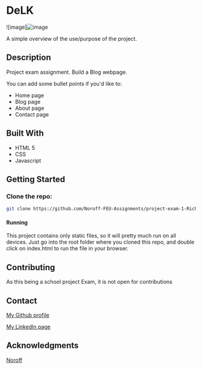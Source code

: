 # DeLK

![image]![image](https://github.com/Noroff-FEU-Assignments/project-exam-1-RichardSkartveit/assets/114581981/9c923fe9-fd1b-4ae8-b2ab-27d2315736d2)

A simple overview of the use/purpose of the project.

## Description

Project exam assignment. Build a Blog webpage.

You can add some bullet points if you'd like to:

- Home page
- Blog page
- About page
- Contact page

## Built With

- HTML 5
- CSS
- Javascript

## Getting Started

### Clone the repo:

```bash
git clone https://github.com/Noroff-FEU-Assignments/project-exam-1-RichardSkartveit
```
#### Running

This project contains only static files, so it will pretty much run on all devices. Just go into the root folder where you cloned this repo, and double click on index.html to run the file in your browser.

## Contributing

As this being a school project Exam, it is not open for contributions


## Contact

[My Github profile](https://github.com/RichardSkartveit)

[My LinkedIn page](https://www.linkedin.com/in/richard-skartveit-86913b1ba/)

## Acknowledgments

[Noroff](www.noroff.no)
